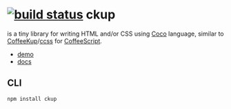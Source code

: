 [![build status](https://secure.travis-ci.org/satyr/ckup.png)](http://travis-ci.org/satyr/ckup)
ckup
====
is a tiny library for writing HTML and/or CSS using
[Coco](https://satyr.github.com/coco/) language, similar to
[CoffeeKup](http://coffeekup.org)/[ccss](https://github.com/aeosynth/ccss)
for [CoffeeScript](http://coffeescript.org).

- [demo](http://satyr.github.com/ckup/)
- [docs](http://satyr.github.com/ckup/docs.htm)

CLI
---
    npm install ckup
